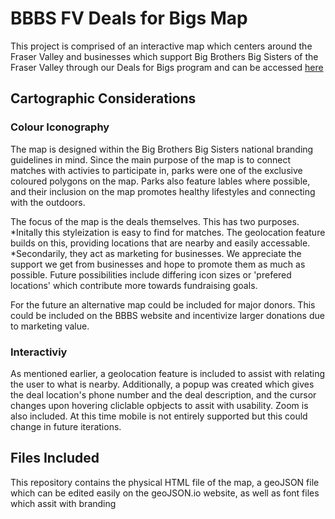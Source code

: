 
# BBBS FV Deals for Bigs Map

This project is comprised of an interactive map which centers around the Fraser Valley and businesses which support Big Brothers Big Sisters of the Fraser Valley through our Deals for Bigs program and can be accessed [here](/Work/bbbs.html)
## Cartographic Considerations

### Colour Iconography

The map is designed within the Big Brothers Big Sisters national branding guidelines in mind. Since the main purpose of the map is to connect matches with activies to participate in, parks were one of the exclusive coloured polygons on the map. Parks also feature lables where possible, and their inclusion on the map promotes healthy lifestyles and connecting with the outdoors. 

The focus of the map is the deals themselves. This has two purposes. 
*Initally this styleization is easy to find for matches. The geolocation feature builds on this, providing locations that are nearby and easily accessable. 
*Secondarily, they act as marketing for businesses. We appreciate the support we get from businesses and hope to promote them as much as possible. Future possibilities include differing icon sizes or 'prefered locations' which contribute more towards fundraising goals. 

For the future an alternative map could be included for major donors. This could be included on the BBBS website and incentivize larger donations due to marketing value.

### Interactiviy

As mentioned earlier, a geolocation feature is included to assist with relating the user to what is nearby. Additionally, a popup was created which gives the deal location's phone number and the deal description, and the cursor changes upon hovering cliclable opbjects to assit with usability. Zoom is also included. At this time mobile is not entirely supported but this could change in future iterations.

## Files Included

This repository contains the physical HTML file of the map, a geoJSON file which can be edited easily on the geoJSON.io website, as well as font files which assit with branding
